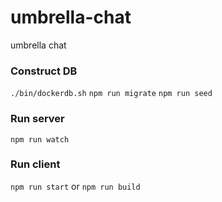 # umbrella-chat
umbrella chat

### Construct DB
`./bin/dockerdb.sh`
`npm run migrate`
`npm run seed`

### Run server
`npm run watch`

### Run client
`npm run start`
or
`npm run build`